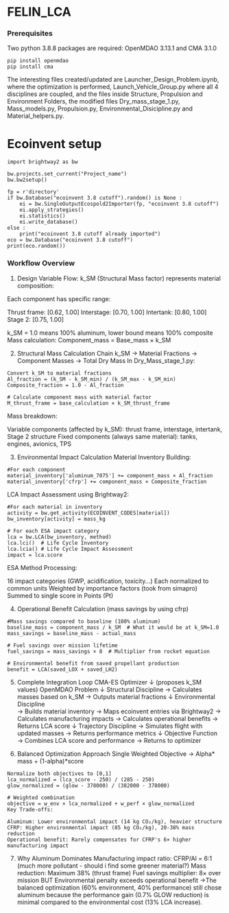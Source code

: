 # FELIN_LCA

### Prerequisites

Two python 3.8.8 packages are required: OpenMDAO 3.13.1 and CMA 3.1.0 

```
pip install openmdao
pip install cma
```

The interesting files created/updated are Launcher_Design_Problem.ipynb, where the optimization is performed, Launch_Vehicle_Group.py where all 4 disciplines are coupled, and the files inside Structure, Propulsion and Environment Folders, the modified files Dry_mass_stage_1.py, Mass_models.py, Propulsion.py, Environmental_Disicipline.py and Material_helpers.py.

# Ecoinvent setup
```
import brightway2 as bw

bw.projects.set_current("Project_name")
bw.bw2setup()

fp = r'directory'
if bw.Database("ecoinvent 3.8 cutoff").random() is None :
    ei = bw.SingleOutputEcospold2Importer(fp, "ecoinvent 3.8 cutoff")
    ei.apply_strategies()
    ei.statistics()
    ei.write_database()
else :
    print("ecoinvent 3.8 cutoff already imported")
eco = bw.Database("ecoinvent 3.8 cutoff")
print(eco.random())
```


### Workflow Overview

1. Design Variable Flow: k_SM (Structural Mass factor) represents material composition:

Each component has specific range:

Thrust frame: [0.62, 1.00]
Interstage: [0.70, 1.00]
Intertank: [0.80, 1.00]
Stage 2: [0.75, 1.00]

k_SM = 1.0 means 100% aluminum, lower bound means 100% composite
Mass calculation: Component_mass = Base_mass × k_SM

2. Structural Mass Calculation Chain
k_SM → Material Fractions → Component Masses → Total Dry Mass
In Dry_Mass_stage_1.py:
```
Convert k_SM to material fractions
Al_fraction = (k_SM - k_SM_min) / (k_SM_max - k_SM_min)
Composite_fraction = 1.0 - Al_fraction

# Calculate component mass with material factor
M_thrust_frame = base_calculation × k_SM_thrust_frame
```
Mass breakdown:

Variable components (affected by k_SM): thrust frame, interstage, intertank, Stage 2 structure
Fixed components (always same material): tanks, engines, avionics, TPS

3. Environmental Impact Calculation
Material Inventory Building:
```
#For each component
material_inventory['aluminum_7075'] += component_mass × Al_fraction
material_inventory['cfrp'] += component_mass × Composite_fraction
```
LCA Impact Assessment using Brightway2:
```
#For each material in inventory
activity = bw.get_activity(ECOINVENT_CODES[material])
bw_inventory[activity] = mass_kg
```
```
# For each ESA impact category
lca = bw.LCA(bw_inventory, method)
lca.lci()  # Life Cycle Inventory
lca.lcia() # Life Cycle Impact Assessment
impact = lca.score
```
ESA Method Processing:

16 impact categories (GWP, acidification, toxicity...)
Each normalized to common units
Weighted by importance factors (took from simapro)
Summed to single score in Points (Pt)

4. Operational Benefit Calculation (mass savings by using cfrp)
```
#Mass savings compared to baseline (100% aluminum)
baseline_mass = component_mass / k_SM  # What it would be at k_SM=1.0
mass_savings = baseline_mass - actual_mass

# Fuel savings over mission lifetime
fuel_savings = mass_savings × 8  # Multiplier from rocket equation

# Environmental benefit from saved propellant production
benefit = LCA(saved_LOX + saved_LH2)
```
5. Complete Integration Loop
CMA-ES Optimizer
    ↓ (proposes k_SM values)
OpenMDAO Problem
    ↓
Structural Discipline
    → Calculates masses based on k_SM
    → Outputs material fractions
    ↓
Environmental Discipline  
    → Builds material inventory
    → Maps ecoinvent entries via Brightway2
    → Calculates manufacturing impacts
    → Calculates operational benefits
    → Returns LCA score
    ↓
Trajectory Discipline
    → Simulates flight with updated masses
    → Returns performance metrics
    ↓
Objective Function
    → Combines LCA score and performance
    → Returns to optimizer
    
6. Balanced Optimization Approach
Single Weighted Objective -> Alpha* mass + (1-alpha)*score
```
Normalize both objectives to [0,1]
lca_normalized = (lca_score - 250) / (285 - 250)
glow_normalized = (glow - 378000) / (382000 - 378000)

# Weighted combination
objective = w_env × lca_normalized + w_perf × glow_normalized
Key Trade-offs:

Aluminum: Lower environmental impact (14 kg CO₂/kg), heavier structure
CFRP: Higher environmental impact (85 kg CO₂/kg), 20-38% mass reduction
Operational benefit: Rarely compensates for CFRP's 6× higher manufacturing impact
```

7. Why Aluminum Dominates
Manufacturing impact ratio: CFRP/Al = 6:1 (much more pollutant - should i find some greener material?)
Mass reduction: Maximum 38% (thrust frame)
Fuel savings multiplier: 8× over mission
BUT Environmental penalty exceeds operational benefit
->The balanced optimization (60% environment, 40% performance) still chose aluminum because the performance gain (0.7% GLOW reduction) is minimal compared to the environmental cost (13% LCA increase).
